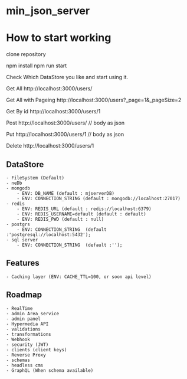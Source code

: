 # min_json_server

# **How to start working**

clone repository

npm install
npm run start

Check Which DataStore you like and start using it.


Get All
http://localhost:3000/users/

Get All with Pageing
http://localhost:3000/users?\_page=1&\_pageSize=2

Get By id
http://localhost:3000/users/1

Post
http://localhost:3000/users/ // body as json

Put
http://localhost:3000/users/1 // body as json

Delete
http://localhost:3000/users/1

## DataStore

    - FileSystem (Default)
    - neDb
    - mongodb
        - ENV: DB_NAME (default : mjserverDB)
        - ENV: CONNECTION_STRING (default : mongodb://localhost:27017)
    - redis
        - ENV: REDIS_URL (default : redis://localhost:6379)
        - ENV: REDIS_USERNAME=default (default : default)
        - ENV: REDIS_PWD (default : null)
    - postgrs 
        - ENV: CONNECTION_STRING  (default :'postgresql://localhost:5432');
    - sql server 
        - ENV: CONNECTION_STRING  (default :'');


## Features

    - Caching layer (ENV: CACHE_TTL=100, or soon api level)

## Roadmap
    - RealTime
    - admin Area service
    - admin panel
    - Hypermedia API
    - validations
    - transformations
    - Webhook
    - security (JWT)
    - clients (client keys)
    - Reverse Proxy
    - schemas
    - headless cms
    - GraphQL (When schema available)
